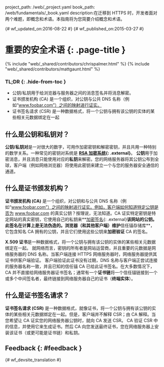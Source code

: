 project_path: /web/_project.yaml book_path: /web/fundamentals/_book.yaml description:在迁移到 HTTPS 时，开发者面对两个难题，即概念和术语。本指南将为您简要介绍概念和术语。

{# wf_updated_on:2016-08-22 #} {# wf_published_on:2015-03-27 #}

# 重要的安全术语 {: .page-title }

{% include "web/_shared/contributors/chrispalmer.html" %} {% include "web/_shared/contributors/mattgaunt.html" %}

### TL;DR {: .hide-from-toc }

* 公钥/私钥用于给浏览器与服务器之间的消息签名并将消息解密。
* 证书颁发机构 (CA) 是一个组织，对公钥与公共 DNS 名称（例如“www.foobar.com”）之间的映射进行证实。
* 证书签名请求 (CSR) 是一种数据格式，将一个公钥与拥有该公钥的实体的某些相关元数据绑定在一起

## 什么是公钥和私钥对？

**公钥/私钥对**是一对很大的数字，可用作加密密钥和解密密钥，并且共用一种特别的数学关系。一种常见的密钥对系统是 **[RSA 加密系统](https://en.wikipedia.org/wiki/RSA_(cryptosystem)){: .external}**。 **公钥**用于加密消息，并且消息只能使用对应的**私钥**来解密。您的网络服务器将其公钥公布到全球，客户端（例如网络浏览器）将使用此密钥来建立一个与您的服务器安全通信的通道。

## 什么是证书颁发机构？

**证书颁发机构 (CA)** 是一个组织，对公钥和与公共 DNS 名称（例如“www.foobar.com”）之间的映射进行证实。例如，客户端如何知道特定公钥是否为 www.foobar.com 的真实公钥？按理说，无法知道。CA 证实特定密钥是特定网站的真实密钥，它使用自己的私钥来**[加密签名](https://en.wikipedia.org/wiki/RSA_(cryptosystem)#Signing_messages){: .external}**该网站的公钥。此签名在计算上是无法伪造的。浏览器（和其他客户端）维护**信任锚存储库**，它包含知名 CA 拥有的公钥，并且它们使用这些公钥来**加密验证** CA 的签名。

**X.509 证书**是一种数据格式，将一个公钥与拥有该公钥的实体的某些相关元数据绑定在一起。 就网络而言，密钥的所有者是网站运营商，并且重要的元数据是网络服务器的 DNS 名称。当客户端连接 HTTPS 网络服务器时，网络服务器提供其证书供客户端验证。 客户端验证此证书没有过期，DNS 名称与客户端正尝试连接的服务器名称一致，并且已知的信任锚 CA 已给此证书签名。在大多数情况下，CA 并不直接给网络服务器证书签名；通常有一个**证书链**将一个信任锚链接到一个或多个中间签名者，最终链接到网络服务器自己的证书（**终端实体**）。

## 什么是证书签名请求？

**证书签名请求 (CSR)** 是一种数据格式，就像证书，将一个公钥与拥有该公钥的实体的某些相关元数据绑定在一起。但是，客户端并不解释 CSR；由 CA 解释。当您希望让 CA 证实您的网络服务器公钥时，就向 CA 发送 CSR。 CA 验证 CSR 中的信息，并使用它来生成证书。然后 CA 向您发送最终证书，您在网络服务器上安装该证书（或更可能是证书链）和私钥。

## Feedback {: #feedback }

{# wf_devsite_translation #}